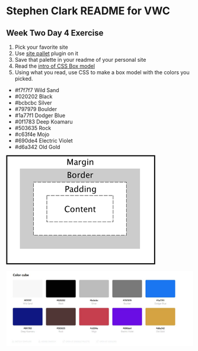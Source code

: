 # Stephen Clark README for VWC

## Week Two Day 4 Exercise

1. Pick your favorite site
2. Use [site pallet](http://palette.site/) plugin on it
3. Save that palette in your readme of your personal site
4. Read the [intro of CSS Box model](https://developer.mozilla.org/en-US/docs/Web/CSS/CSS_Box_Model/Introduction_to_the_CSS_box_model)
5. Using what you read, use CSS to make a box model with the colors you picked.

- #f7f7f7 Wild Sand
- #020202 Black
- #bcbcbc Silver
- #797979 Boulder
- #1a77f1 Dodger Blue
- #0f1783 Deep Koamaru
- #503635 Rock
- #c63f4e Mojo
- #690de4 Electric Violet
- #d6a342 Old Gold

![Box-model](images/boxmodel.gif "Box Model")

![site-pallette screenshot using YouTube colors](images/site-pallette.JPG)